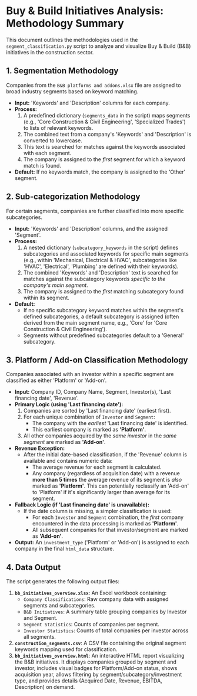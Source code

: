 # Buy & Build Initiatives Analysis: Methodology Summary

This document outlines the methodologies used in the `segment_classification.py` script to analyze and visualize Buy & Build (B&B) initiatives in the construction sector.

## 1. Segmentation Methodology

Companies from the `B&B platforms and addons.xlsx` file are assigned to broad industry segments based on keyword matching.

-   **Input:** 'Keywords' and 'Description' columns for each company.
-   **Process:**
    1.  A predefined dictionary (`segments_data` in the script) maps segments (e.g., 'Core Construction & Civil Engineering', 'Specialized Trades') to lists of relevant keywords.
    2.  The combined text from a company's 'Keywords' and 'Description' is converted to lowercase.
    3.  This text is searched for matches against the keywords associated with each segment.
    4.  The company is assigned to the *first* segment for which a keyword match is found.
-   **Default:** If no keywords match, the company is assigned to the 'Other' segment.

## 2. Sub-categorization Methodology

For certain segments, companies are further classified into more specific subcategories.

-   **Input:** 'Keywords' and 'Description' columns, and the assigned 'Segment'.
-   **Process:**
    1.  A nested dictionary (`subcategory_keywords` in the script) defines subcategories and associated keywords for specific main segments (e.g., within 'Mechanical, Electrical & HVAC', subcategories like 'HVAC', 'Electrical', 'Plumbing' are defined with their keywords).
    2.  The combined 'Keywords' and 'Description' text is searched for matches against the subcategory keywords *specific to the company's main segment*.
    3.  The company is assigned to the *first* matching subcategory found within its segment.
-   **Default:**
    *   If no specific subcategory keyword matches within the segment's defined subcategories, a default subcategory is assigned (often derived from the main segment name, e.g., 'Core' for 'Core Construction & Civil Engineering').
    *   Segments without predefined subcategories default to a 'General' subcategory.

## 3. Platform / Add-on Classification Methodology

Companies associated with an investor within a specific segment are classified as either 'Platform' or 'Add-on'.

-   **Input:** Company ID, Company Name, Segment, Investor(s), 'Last financing date', 'Revenue'.
-   **Primary Logic (using 'Last financing date'):**
    1.  Companies are sorted by 'Last financing date' (earliest first).
    2.  For each unique combination of `Investor` and `Segment`:
        *   The company with the *earliest* 'Last financing date' is identified.
        *   This earliest company is marked as **'Platform'**.
    3.  All other companies acquired by the *same investor* in the *same segment* are marked as **'Add-on'**.
-   **Revenue Exception:**
    *   After the initial date-based classification, if the 'Revenue' column is available and contains numeric data:
        *   The average revenue for each segment is calculated.
        *   Any company (regardless of acquisition date) with a revenue **more than 5 times** the average revenue of its segment is *also* marked as **'Platform'**. This can potentially reclassify an 'Add-on' to 'Platform' if it's significantly larger than average for its segment.
-   **Fallback Logic (if 'Last financing date' is unavailable):**
    *   If the date column is missing, a simpler classification is used:
        *   For each `Investor` and `Segment` combination, the *first* company encountered in the data processing is marked as **'Platform'**.
        *   All subsequent companies for that investor/segment are marked as **'Add-on'**.
-   **Output:** An `investment_type` ('Platform' or 'Add-on') is assigned to each company in the final `html_data` structure.

## 4. Data Output

The script generates the following output files:

1.  **`bb_initiatives_overview.xlsx`**: An Excel workbook containing:
    *   `Company Classifications`: Raw company data with assigned segments and subcategories.
    *   `B&B Initiatives`: A summary table grouping companies by Investor and Segment.
    *   `Segment Statistics`: Counts of companies per segment.
    *   `Investor Statistics`: Counts of total companies per investor across all segments.
2.  **`construction_segments.csv`**: A CSV file containing the original segment keywords mapping used for classification.
3.  **`bb_initiatives_overview.html`**: An interactive HTML report visualizing the B&B initiatives. It displays companies grouped by segment and investor, includes visual badges for Platform/Add-on status, shows acquisition year, allows filtering by segment/subcategory/investment type, and provides details (Acquired Date, Revenue, EBITDA, Description) on demand. 